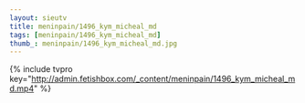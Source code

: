 ```yaml
--- 
layout: sieutv
title: meninpain/1496_kym_micheal_md
tags: [meninpain/1496_kym_micheal_md]
thumb_: meninpain/1496_kym_micheal_md.jpg
---
```

{% include tvpro key="http://admin.fetishbox.com/_content/meninpain/1496_kym_micheal_md.mp4" %} 
